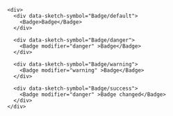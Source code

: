 
    <div>
      <div data-sketch-symbol="Badge/default">
        <Badge>Badge</Badge>
      </div>

      <div data-sketch-symbol="Badge/danger">
        <Badge modifier="danger" >Badge</Badge>
      </div>

      <div data-sketch-symbol="Badge/warning">
        <Badge modifier="warning" >Badge</Badge>
      </div>

      <div data-sketch-symbol="Badge/success">
        <Badge modifier="danger" >Badge changed</Badge>
      </div>
    </div>
